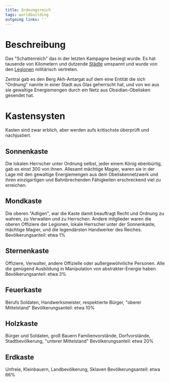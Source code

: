 ```yaml
---
title: Ordnungsreich  
tags: worldbuilding  
outgoing links: ''  
---
```

# Beschreibung
Das "Schattenreich" das in der letzten Kampagne besiegt wurde.
Es hat tausende von Kilometern und dutzende [Städte](cities) umspannt und wurde von den [Legionen](legionen) militärisch vertreten.  

Zentral gab es den Berg Akh-Antargat auf dem eine Entität die sich "Ordnung" nannte in einer Stadt aus Glas geherrscht hat, und von wo aus sie gewaltige Energiemengen durch ein Netz aus Obsidian-Obelisken gesendet hat.

# Kastensysten
Kasten sind zwar erblich, aber werden aufs kritischste überprüft und nachjustiert.

## Sonnenkaste
Die lokalen Herrscher unter Ordnung selbst, jeder einem König ebenbürtig, gab es einst 300 von ihnen. Allesamt mächtige Magier, waren sie in der Lage mit den gewaltige Energiemengen aus dem Obeliskennetzwerk und ihren einzigartigen und Bahnbrechenden Fähigkeiten erschreckend viel zu erreichen.

## Mondkaste
Die oberen "Adligen", war die Kaste damit beauftragt Recht und Ordnung zu wahren, zu Verwalten und zu Herrschen. Andere mitglieder waren die oberen Offiziere der Legionen, lokale Herrscher unter der Sonnenkaste, mächtige Magier, und die legendärsten Handwerker des Reiches.
Bevölkerungsanteil: etwa 1%

## Sternenkaste
Offiziere, Verwalter, andere Offizielle oder außergewöhnliche Personen. Alle die genügend Ausbildung in Manipulation von abstrakter-Energie haben.
Bevölkerungsanteil: etwa 3%

## Feuerkaste
Berufs Soldaten, Handwerksmeister, respektierte Bürger, "oberer Mittelstand"
Bevölkerungsanteil: etwa 10%

## Holzkaste
Bürger und Soldaten, groß Bauern Familienvorstände, Dorfvorstände, Stadtbevölkerung, "unterer Mittelstand"
Bevölkerungsanteil: etwa 20%

## Erdkaste
Unfreie, Kleinbauern, Landbevölkerung, Sklaven
Bevölkerungsanteil: etwa 66%


